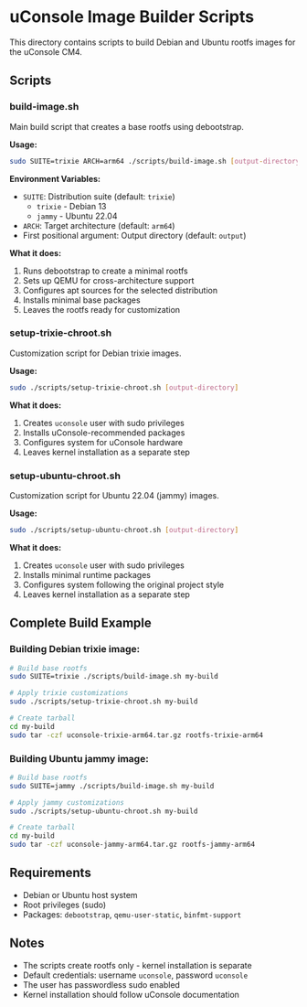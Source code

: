 # uConsole Image Builder Scripts

This directory contains scripts to build Debian and Ubuntu rootfs images for the uConsole CM4.

## Scripts

### build-image.sh

Main build script that creates a base rootfs using debootstrap.

**Usage:**
```bash
sudo SUITE=trixie ARCH=arm64 ./scripts/build-image.sh [output-directory]
```

**Environment Variables:**
- `SUITE`: Distribution suite (default: `trixie`)
  - `trixie` - Debian 13
  - `jammy` - Ubuntu 22.04
- `ARCH`: Target architecture (default: `arm64`)
- First positional argument: Output directory (default: `output`)

**What it does:**
1. Runs debootstrap to create a minimal rootfs
2. Sets up QEMU for cross-architecture support
3. Configures apt sources for the selected distribution
4. Installs minimal base packages
5. Leaves the rootfs ready for customization

### setup-trixie-chroot.sh

Customization script for Debian trixie images.

**Usage:**
```bash
sudo ./scripts/setup-trixie-chroot.sh [output-directory]
```

**What it does:**
1. Creates `uconsole` user with sudo privileges
2. Installs uConsole-recommended packages
3. Configures system for uConsole hardware
4. Leaves kernel installation as a separate step

### setup-ubuntu-chroot.sh

Customization script for Ubuntu 22.04 (jammy) images.

**Usage:**
```bash
sudo ./scripts/setup-ubuntu-chroot.sh [output-directory]
```

**What it does:**
1. Creates `uconsole` user with sudo privileges
2. Installs minimal runtime packages
3. Configures system following the original project style
4. Leaves kernel installation as a separate step

## Complete Build Example

### Building Debian trixie image:
```bash
# Build base rootfs
sudo SUITE=trixie ./scripts/build-image.sh my-build

# Apply trixie customizations
sudo ./scripts/setup-trixie-chroot.sh my-build

# Create tarball
cd my-build
sudo tar -czf uconsole-trixie-arm64.tar.gz rootfs-trixie-arm64
```

### Building Ubuntu jammy image:
```bash
# Build base rootfs
sudo SUITE=jammy ./scripts/build-image.sh my-build

# Apply jammy customizations
sudo ./scripts/setup-ubuntu-chroot.sh my-build

# Create tarball
cd my-build
sudo tar -czf uconsole-jammy-arm64.tar.gz rootfs-jammy-arm64
```

## Requirements

- Debian or Ubuntu host system
- Root privileges (sudo)
- Packages: `debootstrap`, `qemu-user-static`, `binfmt-support`

## Notes

- The scripts create rootfs only - kernel installation is separate
- Default credentials: username `uconsole`, password `uconsole`
- The user has passwordless sudo enabled
- Kernel installation should follow uConsole documentation
